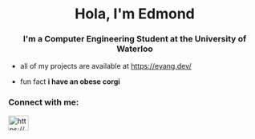 <h1 align="center">Hola, I'm Edmond</h1>
<h3 align="center"> I'm a Computer Engineering Student at the University of Waterloo</h3>

- all of my projects are available at https://eyang.dev/

- fun fact **i have an obese corgi**

<h3 align="left">Connect with me:</h3>
<p align="left">
<a href="https://linkedin.com/in/https://www.linkedin.com/in/edmond-yang11/" target="blank"><img align="center" src="https://raw.githubusercontent.com/rahuldkjain/github-profile-readme-generator/master/src/images/icons/Social/linked-in-alt.svg" alt="https://www.linkedin.com/in/edmond-yang11/" height="30" width="40" /></a>
</p>

